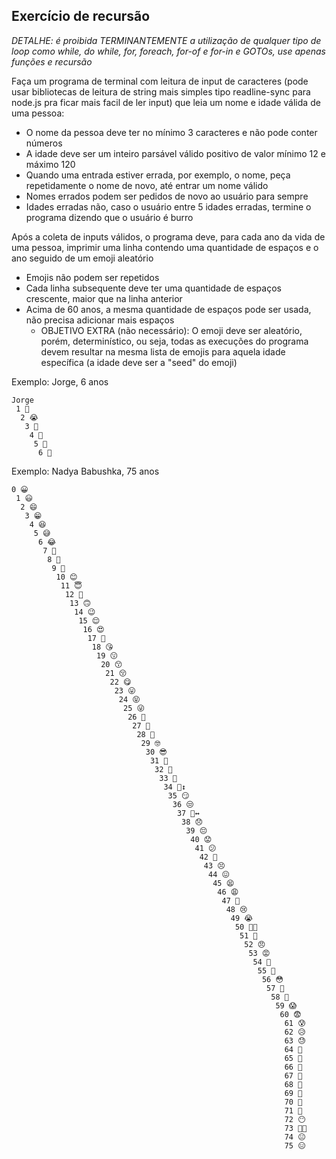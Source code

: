 ## Exercício de recursão
*DETALHE: é proibida TERMINANTEMENTE a utilização de qualquer tipo de loop como while, do while, for, foreach, for-of e for-in e GOTOs, use apenas funções e recursão*

Faça um programa de terminal com leitura de input de caracteres (pode usar bibliotecas de leitura de string mais simples tipo readline-sync para node.js pra ficar mais facil de ler input) que leia um nome e idade válida de uma pessoa:
- O nome da pessoa deve ter no mínimo 3 caracteres e não pode conter números
- A idade deve ser um inteiro parsável válido positivo de valor mínimo 12 e máximo 120
- Quando uma entrada estiver errada, por exemplo, o nome, peça repetidamente o nome de novo, até entrar um nome válido
- Nomes errados podem ser pedidos de novo ao usuário para sempre
- Idades erradas não, caso o usuário entre 5 idades erradas, termine o programa dizendo que o usuário é burro

Após a coleta de inputs válidos, o programa deve, para cada ano da vida de uma pessoa, imprimir uma linha contendo uma quantidade de espaços e o ano seguido de um emoji aleatório
- Emojis não podem ser repetidos
- Cada linha subsequente deve ter uma quantidade de espaços crescente, maior que na linha anterior
- Acima de 60 anos, a mesma quantidade de espaços pode ser usada, não precisa adicionar mais espaços
   - OBJETIVO EXTRA (não necessário): O emoji deve ser aleatório, porém, determinístico, ou seja, todas as execuções do programa devem resultar na mesma lista de emojis para aquela idade específica (a idade deve ser a "seed" do emoji)

Exemplo: Jorge, 6 anos
```
Jorge
 1 🤌
  2 😭
   3 👿
    4 🙁
     5 🤌
      6 🤔
```

Exemplo: Nadya Babushka, 75 anos
```
0 😀
 1 😃
  2 😄
   3 😁
    4 😆
     5 😅
      6 😂
       7 🤣
        8 🥲
         9 🥹
          10 😊
           11 😇
            12 🙂
             13 🙃
              14 😉
               15 😌
                16 😍
                 17 🥰
                  18 😘
                   19 😗
                    20 😙
                     21 😚
                      22 😋
                       23 😛
                        24 😝
                         25 😜
                          26 🤪
                           27 🤨
                            28 🧐
                             29 🤓
                              30 😎
                               31 🥸
                                32 🤩
                                 33 🥳
                                  34 🙂‍↕️
                                   35 😏
                                    36 😒
                                     37 🙂‍↔️
                                      38 😞
                                       39 😔
                                        40 😟
                                         41 😕
                                          42 🙁
                                           43 😣
                                            44 😖
                                             45 😫
                                              46 😩
                                               47 🥺
                                                48 😢
                                                 49 😭
                                                  50 😮‍💨
                                                   51 😤
                                                    52 😠
                                                     53 😡
                                                      54 🤬
                                                       55 🤯
                                                        56 😳
                                                         57 🥵
                                                          58 🥶
                                                           59 😱
                                                            60 😨
                                                             61 😰
                                                             62 😥
                                                             63 😓
                                                             64 🫣
                                                             65 🤗
                                                             66 🫡
                                                             67 🤔
                                                             68 🫢
                                                             69 🤭
                                                             70 🤫
                                                             71 🤥
                                                             72 😶
                                                             73 😶‍🌫️
                                                             74 😐
                                                             75 😑
```
